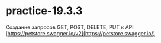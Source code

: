 # practice-19.3.3
Создание запросов GET, POST, DELETE, PUT к API [https://petstore.swagger.io/v2](https://petstore.swagger.io/)
